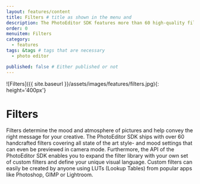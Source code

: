 ```yaml
---
layout: features/content
title: Filters # title as shown in the menu and 
description: The PhotoEditor SDK features more than 60 high-quality filters with lightning fast processing. Learn how to easily add your own custom filters.
order: 0
menuitem: Filters
category: 
  - features
tags: &tags # tags that are necessary
  - photo editor 

published: false # Either published or not 
---
```

![Filters]({{ site.baseurl }}/assets/images/features/filters.jpg){: height='400px'}
# Filters

Filters determine the mood and atmosphere of pictures and help convey the right message for your creative. The PhotoEditor SDK ships with over 60 handcrafted filters covering all state of the art style- and mood settings that can even be previewed in camera mode. Furthermore, the API of the PhotoEditor SDK enables you to expand the filter library with your own set of custom filters and define your unique visual language. Custom filters can easily be created by anyone using LUTs (Lookup Tables) from popular apps like Photoshop, GIMP or Lightroom.


